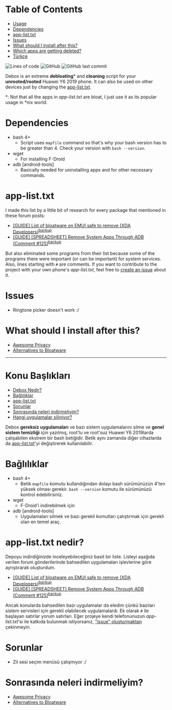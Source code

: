 # Table of Contents
<!--ts-->
   * [Usage](#usage)
   * [Dependencies](#dependencies)
   * [app-list.txt](#app-listtxt)
   * [Issues](#issues)
   * [What should I install after this?](#what-should-i-install-after-this)
   * [Which apps are getting deleted?](https://github.com/debox/blob/main/app-list.txt)
   * [Türkçe](#konu-ba%C5%9Fl%C4%B1klar%C4%B1)
<!--te-->

![Lines of code](https://img.shields.io/tokei/lines/github/dybdeskarphet/debox) ![GitHub](https://img.shields.io/github/license/dybdeskarphet/debox) ![GitHub last commit](https://img.shields.io/github/last-commit/dybdeskarphet/debox)

Debox is an extreme __debloating__\* and __cleaning__ script for your __unrooted/rooted__ Huawei Y6 2019 phone. It can also be used on other devices just by changing the [app-list.txt](#app-listtxt).

\*: Not that all the apps in _app-list.txt_ are bloat, I just use it as its popular usage in \*nix world.

# Dependencies
- bash 4+ 
  - Script uses `mapfile` command so that's why your bash version has to be greater than 4. Check your version with `bash --version`.
- wget
  - For installing F-Droid
- adb [android-tools]
  - Basically needed for uninstalling apps and for other necessary commands.

# app-list.txt
I made this list by a little bit of research for every package that mentioned in these forum posts:
- [\[GUIDE\] List of bloatware on EMUI safe to remove \(XDA Developers\)](https://forum.xda-developers.com/t/guide-list-of-bloatware-on-emui-safe-to-remove.3700814/)<sup>[backup](https://web.archive.org/web/20211103201324/https://forum.xda-developers.com/t/guide-list-of-bloatware-on-emui-safe-to-remove.3700814/)</sup>
- [\[GUIDE\] \[SPREADSHEET\] Remove System Apps Through ADB (Comment #125)](https://forum.xda-developers.com/t/guide-spreadsheet-remove-system-apps-through-adb.3870727/page-7#post-80057141)<sup>[backup](https://web.archive.org/web/20210101105617/https://forum.xda-developers.com/t/guide-spreadsheet-remove-system-apps-through-adb.3870727/page-7)

But also eliminated some programs from their list because some of the programs there were important (or can be important) for system services. Also, lines starting with `#` are comments. If you want to contribute to the project with your own phone's _app-list.txt_, feel free to [create an issue](https://github.com/dybdeskarphet/debox/issues/new) about it.

# Issues
- Ringtone picker doesn't work :/

# What should I install after this?
- [Awesome Privacy](https://github.com/pluja/awesome-privacy)
- [Alternatives to Bloatware](https://github.com/mayfrost/guides/blob/master/ALTERNATIVES.md)

---

# Konu Başlıkları
<!--ts-->
   * [Debox Nedir?](#debox-nedir)
   * [Bağlılıklar](#ba%C4%9Fl%C4%B1l%C4%B1klar)
   * [app-list.txt](#app-listtxt-nedir)
   * [Sorunlar](#sorunlar)
   * [Sonrasında neleri indirmeliyim?](#sonras%C4%B1nda-neleri-%C4%B0ndirmeliyim)
   * [Hangi uygulamalar siliniyor?](https://github.com/debox/blob/main/app-list.txt)
<!--te-->

Debox __gereksiz uygulamaları__ ve bazı sistem uygulamalarını silme ve __genel sistem temizliği__ için yazılmış, root'lu ve root'suz Huawei Y6 2019larda çalışabilen ekstrem bir bash betiğidir. Betik aynı zamanda diğer cihazlarda da [app-list.txt](#app-listtxt-nedir)'yi değiştirerek kullanılabilir.

# Bağlılıklar
- bash 4+ 
  - Betik `mapfile` komutu kullandığından dolayı bash sürümünüzün 4'ten yüksek olması gerekir. `bash --version` komutu ile sürümünüzü kontrol edebilirsiniz.
- wget
  - F-Droid'i indirebilmek için 
- adb [android-tools]
  - Uygulamaları silmek ve bazı gerekli komutları çalıştırmak için gerekli olan en temel araç.

# app-list.txt nedir?
Depoyu indirdiğinizde inceleyebileceğiniz basit bir liste. Listeyi aşağıda verilen forum gönderilerinde bahsedilen uygulamaları işlevlerine göre ayrıştırarak oluşturdum.
- [\[GUIDE\] List of bloatware on EMUI safe to remove \(XDA Developers\)](https://forum.xda-developers.com/t/guide-list-of-bloatware-on-emui-safe-to-remove.3700814/)<sup>[backup](https://web.archive.org/web/20211103201324/https://forum.xda-developers.com/t/guide-list-of-bloatware-on-emui-safe-to-remove.3700814/)</sup>
- [\[GUIDE\] \[SPREADSHEET\] Remove System Apps Through ADB (Comment #125)](https://forum.xda-developers.com/t/guide-spreadsheet-remove-system-apps-through-adb.3870727/page-7#post-80057141)<sup>[backup](https://web.archive.org/web/20210101105617/https://forum.xda-developers.com/t/guide-spreadsheet-remove-system-apps-through-adb.3870727/page-7)

Ancak konularda bahsedilen bazı uygulamalar da eledim çünkü bazıları sistem servisleri için gerekli olabilecek uygulamalardı. Ek olarak `#` ile başlayan satırlar yorum satırları. Eğer projeye kendi telefonunuzun _app-list.txt_'si ile katkıda bulunmak istiyorsanız, ["issue" oluşturmaktan](https://github.com/dybdeskarphet/debox/issues/new) çekinmeyin.

# Sorunlar
- Zil sesi seçim menüsü çalışmıyor :/

# Sonrasında neleri indirmeliyim?
- [Awesome Privacy](https://github.com/pluja/awesome-privacy)
- [Alternatives to Bloatware](https://github.com/mayfrost/guides/blob/master/ALTERNATIVES.md)
